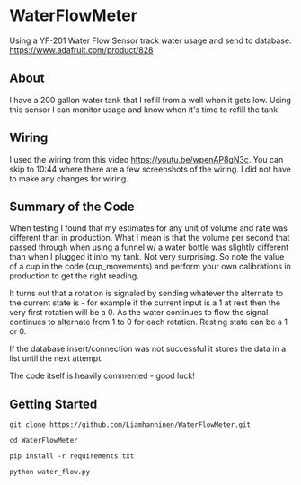 # WaterFlowMeter
Using a YF-201 Water Flow Sensor track water usage and send to database. https://www.adafruit.com/product/828

## About
I have a 200 gallon water tank that I refill from a well when it gets low. Using this sensor I can monitor usage and know when it's time to refill the tank.

## Wiring
I used the wiring from this video https://youtu.be/wpenAP8gN3c. You can skip to 10:44 where there are a few screenshots of the wiring. I did not have to make any changes for wiring. 

## Summary of the Code
When testing I found that my estimates for any unit of volume and rate was different than in production. What I mean is that the volume per second that passed through when using a funnel w/ a water bottle was slightly different than when I plugged it into my tank. Not very surprising. So note the value of a cup in the code (cup_movements) and perform your own calibrations in production to get the right reading.

It turns out that a rotation is signaled by sending whatever the alternate to the current state is - for example if the current input is a 1 at rest then the very first rotation will be a 0. As the water continues to flow the signal continues to alternate from 1 to 0 for each rotation. Resting state can be a 1 or 0.

If the database insert/connection was not successful it stores the data in a list until the next attempt.

The code itself is heavily commented - good luck!

## Getting Started

`git clone https://github.com/Liamhanninen/WaterFlowMeter.git`

`cd WaterFlowMeter`

`pip install -r requirements.txt`

`python water_flow.py`

